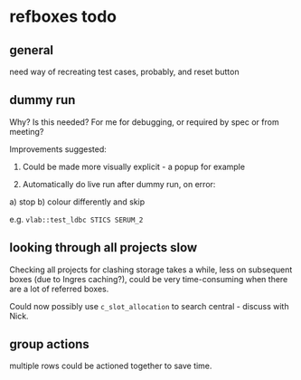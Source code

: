 # refboxes todo

## general

need way of recreating test cases, probably, and reset button

## dummy run

Why? Is this needed? For me for debugging, or required by spec or from meeting?

Improvements suggested:

1) Could be made more visually explicit - a popup for example

2) Automatically do live run after dummy run, on error:

  a) stop
  b) colour differently and skip

e.g. `vlab::test_ldbc STICS SERUM_2`

## looking through all projects slow

Checking all projects for clashing storage takes a while, less on subsequent boxes (due to Ingres caching?), could be very time-consuming when there are a lot of referred boxes. 

Could now possibly use `c_slot_allocation` to search central - discuss with Nick.

## group actions

multiple rows could be actioned together to save time.